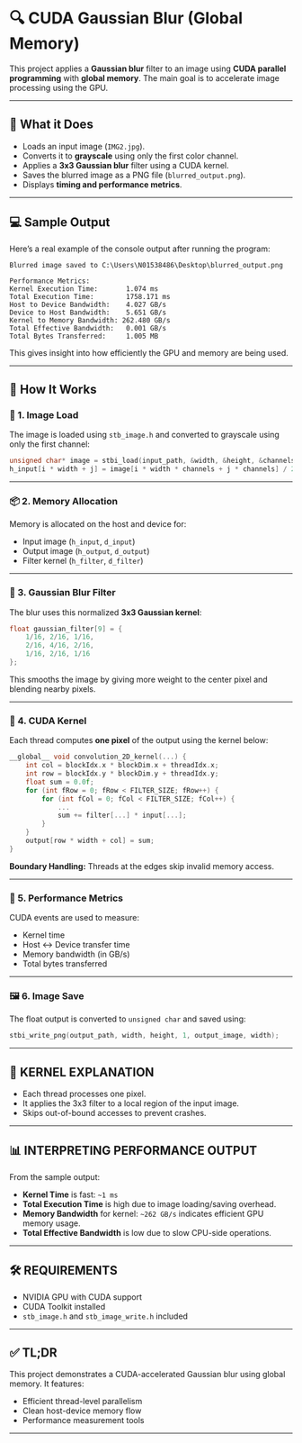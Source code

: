 # 🔍 CUDA Gaussian Blur (Global Memory)

This project applies a **Gaussian blur** filter to an image using **CUDA parallel programming** with **global memory**. The main goal is to accelerate image processing using the GPU.

---

## 📸 What it Does

- Loads an input image (`IMG2.jpg`).
- Converts it to **grayscale** using only the first color channel.
- Applies a **3x3 Gaussian blur** filter using a CUDA kernel.
- Saves the blurred image as a PNG file (`blurred_output.png`).
- Displays **timing and performance metrics**.

---

## 💻 Sample Output

Here’s a real example of the console output after running the program:

```
Blurred image saved to C:\Users\N01538486\Desktop\blurred_output.png

Performance Metrics:
Kernel Execution Time:       1.074 ms
Total Execution Time:        1758.171 ms
Host to Device Bandwidth:    4.027 GB/s
Device to Host Bandwidth:    5.651 GB/s
Kernel to Memory Bandwidth: 262.480 GB/s
Total Effective Bandwidth:   0.001 GB/s
Total Bytes Transferred:     1.005 MB
```

This gives insight into how efficiently the GPU and memory are being used.

---

## 🚀 How It Works

### 🧠 1. Image Load

The image is loaded using `stb_image.h` and converted to grayscale using only the first channel:

```cpp
unsigned char* image = stbi_load(input_path, &width, &height, &channels, 0);
h_input[i * width + j] = image[i * width * channels + j * channels] / 255.0f;
```

---

### 📦 2. Memory Allocation

Memory is allocated on the host and device for:

- Input image (`h_input`, `d_input`)
- Output image (`h_output`, `d_output`)
- Filter kernel (`h_filter`, `d_filter`)

---

### 🧮 3. Gaussian Blur Filter

The blur uses this normalized **3x3 Gaussian kernel**:

```cpp
float gaussian_filter[9] = {
    1/16, 2/16, 1/16,
    2/16, 4/16, 2/16,
    1/16, 2/16, 1/16
};
```

This smooths the image by giving more weight to the center pixel and blending nearby pixels.

---

### 🔁 4. CUDA Kernel

Each thread computes **one pixel** of the output using the kernel below:

```cpp
__global__ void convolution_2D_kernel(...) {
    int col = blockIdx.x * blockDim.x + threadIdx.x;
    int row = blockIdx.y * blockDim.y + threadIdx.y;
    float sum = 0.0f;
    for (int fRow = 0; fRow < FILTER_SIZE; fRow++) {
        for (int fCol = 0; fCol < FILTER_SIZE; fCol++) {
            ...
            sum += filter[...] * input[...];
        }
    }
    output[row * width + col] = sum;
}
```

**Boundary Handling:** Threads at the edges skip invalid memory access.

---

### 🧪 5. Performance Metrics

CUDA events are used to measure:
- Kernel time
- Host ↔ Device transfer time
- Memory bandwidth (in GB/s)
- Total bytes transferred

---

### 🖼 6. Image Save

The float output is converted to `unsigned char` and saved using:

```cpp
stbi_write_png(output_path, width, height, 1, output_image, width);
```

---

## 🧠 KERNEL EXPLANATION

- Each thread processes one pixel.
- It applies the 3x3 filter to a local region of the input image.
- Skips out-of-bound accesses to prevent crashes.

---

## 📊 INTERPRETING PERFORMANCE OUTPUT

From the sample output:

- **Kernel Time** is fast: `~1 ms`
- **Total Execution Time** is high due to image loading/saving overhead.
- **Memory Bandwidth** for kernel: `~262 GB/s` indicates efficient GPU memory usage.
- **Total Effective Bandwidth** is low due to slow CPU-side operations.

---

## 🛠 REQUIREMENTS

- NVIDIA GPU with CUDA support
- CUDA Toolkit installed
- `stb_image.h` and `stb_image_write.h` included

---

## ✅ TL;DR

This project demonstrates a CUDA-accelerated Gaussian blur using global memory. It features:

- Efficient thread-level parallelism
- Clean host-device memory flow
- Performance measurement tools

---
